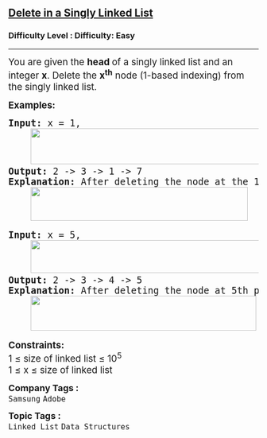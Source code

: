 <h2><a href="https://www.geeksforgeeks.org/problems/delete-a-node-in-single-linked-list/1?utm_source=geeksforgeeks&utm_medium=ml_article_practice_tab&utm_campaign=article_practice_tab">Delete in a Singly Linked List</a></h2><h3>Difficulty Level : Difficulty: Easy</h3><hr><div class="problems_problem_content__Xm_eO"><p><span style="font-size: 14pt;">You are given the <strong>head </strong>of a singly linked list and an integer <strong>x</strong>. Delete the <strong>x<sup>th</sup></strong> node (1-based indexing) from the singly linked list. </span></p>
<p><span style="font-size: 14pt;"><strong>Examples:</strong><strong> </strong></span></p>
<pre><span style="font-size: 14pt;"><strong>Input: </strong>x = 1,<br> &nbsp;  <img src="https://media.geeksforgeeks.org/img-practice/prod/addEditProblem/700426/Web/Other/blobid0_1755951344.webp" width="546" height="72"><br><strong>Output: </strong>2 -&gt; 3 -&gt; 1 -&gt; 7<br><strong>Explanation: </strong>After deleting the node at the 1st position (1-base indexing), the linked list is as<br> &nbsp;  <img src="https://media.geeksforgeeks.org/img-practice/prod/addEditProblem/700426/Web/Other/blobid1_1755951379.webp" width="437" height="68"></span></pre>
<pre><span style="font-size: 14pt;"><strong>Input:</strong> x = 5,<strong><br> &nbsp;  </strong><img src="https://media.geeksforgeeks.org/img-practice/prod/addEditProblem/700426/Web/Other/blobid5_1755951502.webp" width="496" height="66"><strong><br>Output: </strong>2 -&gt; 3 -&gt; 4 -&gt; 5<br><strong>Explanation: </strong>After deleting the node at 5th position (1-based indexing), the linked list is as<br> &nbsp;  </span><img style="font-family: -apple-system, BlinkMacSystemFont, 'Segoe UI', Roboto, Oxygen, Ubuntu, Cantarell, 'Open Sans', 'Helvetica Neue', sans-serif;" src="https://media.geeksforgeeks.org/img-practice/prod/addEditProblem/700426/Web/Other/blobid4_1755951496.webp" width="454" height="70"></pre>
<p><span style="font-size: 14pt;"><strong>Constraints:</strong><br>1 ≤ size of linked list ≤ 10<sup>5</sup><br>1 ≤ x ≤ <span style="font-family: -apple-system, BlinkMacSystemFont, 'Segoe UI', Roboto, Oxygen, Ubuntu, Cantarell, 'Open Sans', 'Helvetica Neue', sans-serif;">size of linked list</span></span></p></div><p><span style=font-size:18px><strong>Company Tags : </strong><br><code>Samsung</code>&nbsp;<code>Adobe</code>&nbsp;<br><p><span style=font-size:18px><strong>Topic Tags : </strong><br><code>Linked List</code>&nbsp;<code>Data Structures</code>&nbsp;
